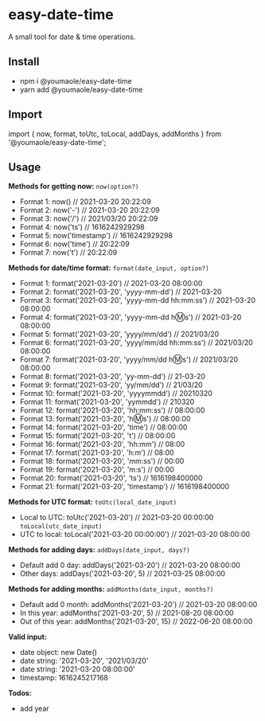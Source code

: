 # easy-date-time
A small tool for date &amp; time operations.

## Install
* npm i @youmaole/easy-date-time
* yarn add @youmaole/easy-date-time
## Import
import { now, format, toUtc, toLocal, addDays, addMonths } from '@youmaole/easy-date-time';
## Usage
**Methods for getting now:**
```now(option?)```
- Format 1: now() // 2021-03-20 20:22:09
- Format 2: now('-') // 2021-03-20 20:22:09
- Format 3: now('/') // 2021/03/20 20:22:09
- Format 4: now('ts') // 1616242929298
- Format 5: now('timestamp') // 1616242929298
- Format 6: now('time') // 20:22:09
- Format 7: now('t') // 20:22:09

**Methods for date/time format:**
```format(date_input, option?)```
- Format 1: format('2021-03-20') // 2021-03-20 08:00:00
- Format 2: format('2021-03-20', 'yyyy-mm-dd') // 2021-03-20
- Format 3: format('2021-03-20', 'yyyy-mm-dd hh:mm:ss') // 2021-03-20 08:00:00
- Format 4: format('2021-03-20', 'yyyy-mm-dd h:m:s') // 2021-03-20 08:00:00
- Format 5: format('2021-03-20', 'yyyy/mm/dd') // 2021/03/20
- Format 6: format('2021-03-20', 'yyyy/mm/dd hh:mm:ss') // 2021/03/20 08:00:00
- Format 7: format('2021-03-20', 'yyyy/mm/dd h:m:s') // 2021/03/20 08:00:00
- Format 8: format('2021-03-20', 'yy-mm-dd') // 21-03-20
- Format 9: format('2021-03-20', 'yy/mm/dd') // 21/03/20
- Format 10: format('2021-03-20', 'yyyymmdd') // 20210320
- Format 11: format('2021-03-20', 'yymmdd') // 210320
- Format 12: format('2021-03-20', 'hh:mm:ss') // 08:00:00
- Format 13: format('2021-03-20', 'h:m:s') // 08:00:00
- Format 14: format('2021-03-20', 'time') // 08:00:00
- Format 15: format('2021-03-20', 't') // 08:00:00
- Format 16: format('2021-03-20', 'hh:mm') // 08:00
- Format 17: format('2021-03-20', 'h:m') // 08:00
- Format 18: format('2021-03-20', 'mm:ss') // 00:00
- Format 19: format('2021-03-20', 'm:s') // 00:00
- Format 20: format('2021-03-20', 'ts') // 1616198400000
- Format 21: format('2021-03-20', 'timestamp') // 1616198400000

**Methods for UTC format:**
```toUtc(local_date_input)```
- Local to UTC: toUtc('2021-03-20') // 2021-03-20 00:00:00
```toLocal(utc_date_input)```
- UTC to local: toLocal('2021-03-20 00:00:00') // 2021-03-20 08:00:00

**Methods for adding days:**
```addDays(date_input, days?)```
- Default add 0 day: addDays('2021-03-20') // 2021-03-20 08:00:00
- Other days: addDays('2021-03-20', 5) // 2021-03-25 08:00:00

**Methods for adding months:**
```addMonths(date_input, months?)```
- Default add 0 month: addMonths('2021-03-20') // 2021-03-20 08:00:00
- In this year: addMonths('2021-03-20', 5) // 2021-08-20 08:00:00
- Out of this year: addMonths('2021-03-20', 15) // 2022-06-20 08:00:00

**Valid input:**
- date object: new Date()
- date string: '2021-03-20', '2021/03/20'
- date string: '2021-03-20 08:00:00'
- timestamp: 1616245217168

**Todos:**
- add year






